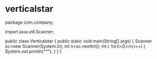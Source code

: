 # verticalstar
package com.company;

import java.util.Scanner;

public class Verticalstar {
    public static void main(String[] args)
    {
        Scanner sc=new Scanner(System.in);
        int n=sc.nextInt();
        int i;
        for(i=0;i<n;i++)
        {
            System.out.println("*");
        }
    }
}
